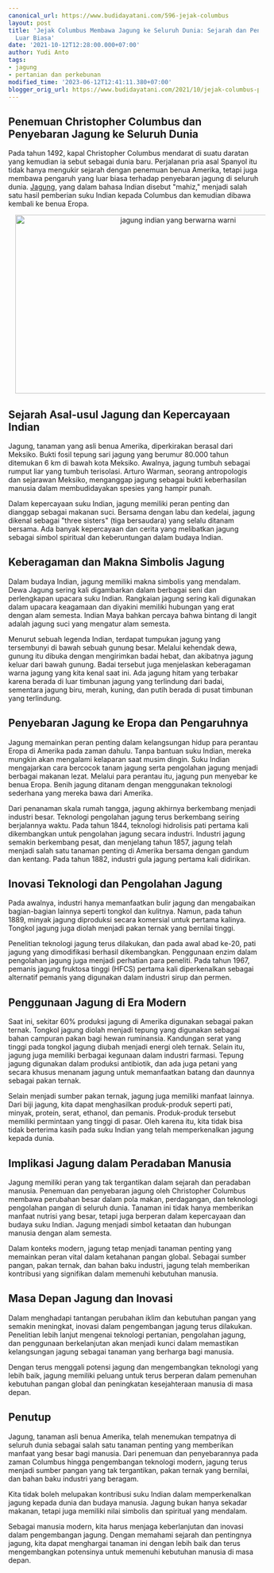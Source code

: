 ```yaml
---
canonical_url: https://www.budidayatani.com/596-jejak-columbus
layout: post
title: 'Jejak Columbus Membawa Jagung ke Seluruh Dunia: Sejarah dan Pengaruhnya yang
  Luar Biasa'
date: '2021-10-12T12:28:00.000+07:00'
author: Yudi Anto
tags:
- jagung
- pertanian dan perkebunan
modified_time: '2023-06-12T12:41:11.380+07:00'
blogger_orig_url: https://www.budidayatani.com/2021/10/jejak-columbus-populerkan-mahiz.html
---
```


<h2>Penemuan Christopher Columbus dan Penyebaran Jagung ke Seluruh Dunia</h2><p>Pada tahun 1492, kapal Christopher Columbus mendarat di suatu daratan yang kemudian ia sebut sebagai dunia baru. Perjalanan pria asal Spanyol itu tidak hanya mengukir sejarah dengan penemuan benua Amerika, tetapi juga membawa pengaruh yang luar biasa terhadap penyebaran jagung di seluruh dunia. <a href="https://www.budidayatani.com/search/label/jagung">Jagung</a>, yang dalam bahasa Indian disebut "mahiz," menjadi salah satu hasil pemberian suku Indian kepada Columbus dan kemudian dibawa kembali ke benua Eropa.</p><div class="separator" style="clear: both; text-align: center;"><a href="https://blogger.googleusercontent.com/img/b/R29vZ2xl/AVvXsEjCvh3tPbJBld8YSKY-Ue4BmyKseVzmpaZTWijF5-bqdFFDTfOaGUQku2grXURTNR2SGyDYXyL0Uz015Gcqu4-5GxRPzm4BC-0VCLCAtBQ2iPW2imbTWMWJ1Ep5B5F0C1psRZ9sNDeQRY3yedFZ3uCdITvfDYripvjv0b3_tWjXE1AZ1N_RnlGNJyOndA/s2133/jagung(2).jpg" imageanchor="1" style="margin-left: 1em; margin-right: 1em;"><img alt="jagung indian yang berwarna warni" border="0" data-original-height="1200" data-original-width="2133" height="360" src="https://blogger.googleusercontent.com/img/b/R29vZ2xl/AVvXsEjCvh3tPbJBld8YSKY-Ue4BmyKseVzmpaZTWijF5-bqdFFDTfOaGUQku2grXURTNR2SGyDYXyL0Uz015Gcqu4-5GxRPzm4BC-0VCLCAtBQ2iPW2imbTWMWJ1Ep5B5F0C1psRZ9sNDeQRY3yedFZ3uCdITvfDYripvjv0b3_tWjXE1AZ1N_RnlGNJyOndA/w640-h360/jagung(2).jpg" width="640" /></a></div><h2>Sejarah Asal-usul Jagung dan Kepercayaan Indian</h2><p>Jagung, tanaman yang asli benua Amerika, diperkirakan berasal dari Meksiko. Bukti fosil tepung sari jagung yang berumur 80.000 tahun ditemukan 6 km di bawah kota Meksiko. Awalnya, jagung tumbuh sebagai rumput liar yang tumbuh terisolasi. Arturo Warman, seorang antropologis dan sejarawan Meksiko, menganggap jagung sebagai bukti keberhasilan manusia dalam membudidayakan spesies yang hampir punah.</p><p>Dalam kepercayaan suku Indian, jagung memiliki peran penting dan dianggap sebagai makanan suci. Bersama dengan labu dan kedelai, jagung dikenal sebagai "three sisters" (tiga bersaudara) yang selalu ditanam bersama. Ada banyak kepercayaan dan cerita yang melibatkan jagung sebagai simbol spiritual dan keberuntungan dalam budaya Indian.</p><h2>Keberagaman dan Makna Simbolis Jagung</h2><p>Dalam budaya Indian, jagung memiliki makna simbolis yang mendalam. Dewa Jagung sering kali digambarkan dalam berbagai seni dan perlengkapan upacara suku Indian. Rangkaian jagung sering kali digunakan dalam upacara keagamaan dan diyakini memiliki hubungan yang erat dengan alam semesta. Indian Maya bahkan percaya bahwa bintang di langit adalah jagung suci yang mengatur alam semesta.</p><p>Menurut sebuah legenda Indian, terdapat tumpukan jagung yang tersembunyi di bawah sebuah gunung besar. Melalui kehendak dewa, gunung itu dibuka dengan mengirimkan badai hebat, dan akibatnya jagung keluar dari bawah gunung. Badai tersebut juga menjelaskan keberagaman warna jagung yang kita kenal saat ini. Ada jagung hitam yang terbakar karena berada di luar timbunan jagung yang terlindung dari badai, sementara jagung biru, merah, kuning, dan putih berada di pusat timbunan yang terlindung.</p><h2>Penyebaran Jagung ke Eropa dan Pengaruhnya</h2><p>Jagung memainkan peran penting dalam kelangsungan hidup para perantau Eropa di Amerika pada zaman dahulu. Tanpa bantuan suku Indian, mereka mungkin akan mengalami kelaparan saat musim dingin. Suku Indian mengajarkan cara bercocok tanam jagung serta pengolahan jagung menjadi berbagai makanan lezat. Melalui para perantau itu, jagung pun menyebar ke benua Eropa. Benih jagung ditanam dengan menggunakan teknologi sederhana yang mereka bawa dari Amerika.</p><p>Dari penanaman skala rumah tangga, jagung akhirnya berkembang menjadi industri besar. Teknologi pengolahan jagung terus berkembang seiring berjalannya waktu. Pada tahun 1844, teknologi hidrolisis pati pertama kali dikembangkan untuk pengolahan jagung secara industri. Industri jagung semakin berkembang pesat, dan menjelang tahun 1857, jagung telah menjadi salah satu tanaman penting di Amerika bersama dengan gandum dan kentang. Pada tahun 1882, industri gula jagung pertama kali didirikan.</p><h2>Inovasi Teknologi dan Pengolahan Jagung</h2><p>Pada awalnya, industri hanya memanfaatkan bulir jagung dan mengabaikan bagian-bagian lainnya seperti tongkol dan kulitnya. Namun, pada tahun 1889, minyak jagung diproduksi secara komersial untuk pertama kalinya. Tongkol jagung juga diolah menjadi pakan ternak yang bernilai tinggi.</p><p>Penelitian teknologi jagung terus dilakukan, dan pada awal abad ke-20, pati jagung yang dimodifikasi berhasil dikembangkan. Penggunaan enzim dalam pengolahan jagung juga menjadi perhatian para peneliti. Pada tahun 1967, pemanis jagung fruktosa tinggi (HFCS) pertama kali diperkenalkan sebagai alternatif pemanis yang digunakan dalam industri sirup dan permen.</p><h2>Penggunaan Jagung di Era Modern</h2><p>Saat ini, sekitar 60% produksi jagung di Amerika digunakan sebagai pakan ternak. Tongkol jagung diolah menjadi tepung yang digunakan sebagai bahan campuran pakan bagi hewan ruminansia. Kandungan serat yang tinggi pada tongkol jagung diubah menjadi energi oleh ternak. Selain itu, jagung juga memiliki berbagai kegunaan dalam industri farmasi. Tepung jagung digunakan dalam produksi antibiotik, dan ada juga petani yang secara khusus menanam jagung untuk memanfaatkan batang dan daunnya sebagai pakan ternak.</p><p>Selain menjadi sumber pakan ternak, jagung juga memiliki manfaat lainnya. Dari biji jagung, kita dapat menghasilkan produk-produk seperti pati, minyak, protein, serat, ethanol, dan pemanis. Produk-produk tersebut memiliki permintaan yang tinggi di pasar. Oleh karena itu, kita tidak bisa tidak berterima kasih pada suku Indian yang telah memperkenalkan jagung kepada dunia.</p><h2>Implikasi Jagung dalam Peradaban Manusia</h2><p>Jagung memiliki peran yang tak tergantikan dalam sejarah dan peradaban manusia. Penemuan dan penyebaran jagung oleh Christopher Columbus membawa perubahan besar dalam pola makan, perdagangan, dan teknologi pengolahan pangan di seluruh dunia. Tanaman ini tidak hanya memberikan manfaat nutrisi yang besar, tetapi juga berperan dalam kepercayaan dan budaya suku Indian. Jagung menjadi simbol ketaatan dan hubungan manusia dengan alam semesta.</p><p>Dalam konteks modern, jagung tetap menjadi tanaman penting yang memainkan peran vital dalam ketahanan pangan global. Sebagai sumber pangan, pakan ternak, dan bahan baku industri, jagung telah memberikan kontribusi yang signifikan dalam memenuhi kebutuhan manusia.</p><h2>Masa Depan Jagung dan Inovasi</h2><p>Dalam menghadapi tantangan perubahan iklim dan kebutuhan pangan yang semakin meningkat, inovasi dalam pengembangan jagung terus dilakukan. Penelitian lebih lanjut mengenai teknologi pertanian, pengolahan jagung, dan penggunaan berkelanjutan akan menjadi kunci dalam memastikan kelangsungan jagung sebagai tanaman yang berharga bagi manusia.</p><p>Dengan terus menggali potensi jagung dan mengembangkan teknologi yang lebih baik, jagung memiliki peluang untuk terus berperan dalam pemenuhan kebutuhan pangan global dan peningkatan kesejahteraan manusia di masa depan.</p><h2>Penutup</h2><p>Jagung, tanaman asli benua Amerika, telah menemukan tempatnya di seluruh dunia sebagai salah satu tanaman penting yang memberikan manfaat yang besar bagi manusia. Dari penemuan dan penyebarannya pada zaman Columbus hingga pengembangan teknologi modern, jagung terus menjadi sumber pangan yang tak tergantikan, pakan ternak yang bernilai, dan bahan baku industri yang beragam.</p><p>Kita tidak boleh melupakan kontribusi suku Indian dalam memperkenalkan jagung kepada dunia dan budaya manusia. Jagung bukan hanya sekadar makanan, tetapi juga memiliki nilai simbolis dan spiritual yang mendalam.</p><p>Sebagai manusia modern, kita harus menjaga keberlanjutan dan inovasi dalam pengembangan jagung. Dengan memahami sejarah dan pentingnya jagung, kita dapat menghargai tanaman ini dengan lebih baik dan terus mengembangkan potensinya untuk memenuhi kebutuhan manusia di masa depan.</p>